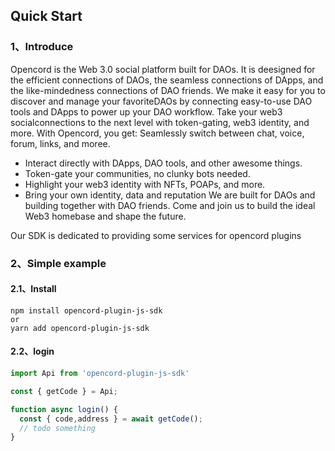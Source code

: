 ## Quick Start

### 1、Introduce
Opencord is the Web 3.0 social platform built for DAOs. It is deesigned for the efficient connections of DAOs, the
seamless connections of DApps, and the like-mindedness connections of DAO friends.
We make it easy for you to discover and manage your favoriteDAOs by connecting easy-to-use DAO tools and
DApps to power up your DAO workflow. Take your web3 socialconnections to the next level with token-gating,
web3 identity, and more.
With Opencord, you get:
Seamlessly switch between chat, voice, forum, links, and moree.
- Interact directly with DApps, DAO tools, and other awesome things.
- Token-gate your communities, no clunky bots needed.
- Highlight your web3 identity with NFTs, POAPs, and more.
- Bring your own identity, data and reputation
We are built for DAOs and building together with DAO friends. Come and join us to build the ideal Web3
homebase and shape the future.

Our SDK is dedicated to providing some services for opencord plugins

### 2、Simple example
#### 2.1、Install
```shell
npm install opencord-plugin-js-sdk
or
yarn add opencord-plugin-js-sdk
```

#### 2.2、login
```javascript
import Api from 'opencord-plugin-js-sdk'

const { getCode } = Api;

function async login() {
  const { code,address } = await getCode();
  // todo something
}
```

